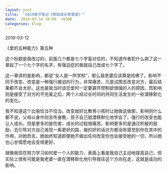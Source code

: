 ```yaml
---
layout: post
title:  "2019章节笔记《帮助成长智慧爱》"
date:  2019-03-14 10:09  +0300
categories: blog
---
```


2019-03-12

《爱的五种能力》第五种

这个标题是我改过的，前面几个都是七个字蛮对仗的，不知道作者犯什么病了这一章起了一个九个字的名字，有强迫症的我就自己改成七个字了。

这一章讲的是影响，都说“女人是一所学校”，那么我老婆应该算是哈佛了。影响不同于改变，改变是一种强行被迫的行为，非常痛苦，凡是试图去改变对方，最后结果都不会太好。这也是我当时谈恋爱时一定要避开控制欲很强的人的原因，而影响则是接受了对方的不完美之后，两个人经过长时间的共同生活发生的一些潜移默化的变化。

我不知道这个比喻恰当不恰当，改变就好比教育小孩时让她做这做那，影响则什么都不说，父母以身作则言传身教，孩子自己就潜移默化地学会了。强行的改变也能让人成长，但是更多的是伤害，成长的过程很痛苦。影响更多的是通过积极的鼓励，去引导对方自己发现一条更好的路，做的好的话对方都没有感觉到你在其中的作用，对她而言，她始终知道即便她不做出任何改变你也会接受她的一切，所以她也心甘情愿地去变得更好。

就像我现在努力学习如何爱一个人的能力，表面上看是我自己主动地提高自己，但实际上很有可能是我老婆一直在潜移默化地引导我往这个方向在走，这就是成功的影响。

<!--end-->
